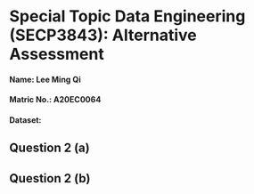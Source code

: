 # Special Topic Data Engineering (SECP3843): Alternative Assessment

#### Name: Lee Ming Qi  
#### Matric No.: A20EC0064
#### Dataset:

## Question 2 (a)


## Question 2 (b)
